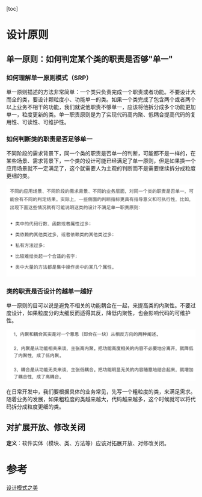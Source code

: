 [toc]



# 设计原则

## 单一原则：如何判定某个类的职责是否够"单一"

### 如何理解单一原则模式（SRP）

单一原则描述的方法非常简单：一个类只负责完成一个职责或者功能。不要设计大而全的类，要设计颗粒度小、功能单一的类。如果一个类完成了包含两个或者两个以上业务不相干的功能，我们就说他职责不够单一，应该将他拆分成多个功能更加单一，粒度更新的类。单一职责原则是为了实现代码高内聚、低耦合提高代码的复用性、可读性、可维护性。

### 如何判断类的职责是否足够单一

不同阶段的需求背景下，同一个类的职责是否单一的判断，可能都不是一样的，在某些场景、需求背景下，一个类的设计可能已经满足了单一原则，但是如果换一个应用场景就不一定满足了，这个就需要人为主观的判断而不是需要继续拆分成粒度更细的类。

![image-20200412174352130](.设计模式.assets/image-20200412174352130.png)

### 类的职责是否设计的越单一越好

单一原则的目可以说是避免不相关的功能耦合在一起，来提高类的内聚性。不要过度设计，如果粒度分的太细反而适得其反，降低内聚性，也会影响代码的可维护性。

![image-20200412174732749](.设计模式.assets/image-20200412174732749.png)

在日常开发中，我们要根据具体的业务常见，先写一个粗粒度的类，来满足需求。随着业务的发展，如果粗粒度的类越来越大，代码越来越多，这个时候就可以将代码拆分成粒度更细的类。

## 对扩展开放、修改关闭

**定义**：软件实体（模块、类、方法等）应该对拓展开放、对修改关闭。





# 参考

[设计模式之美](https://time.geekbang.org/column/article/161114)

